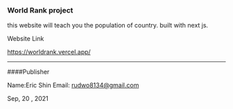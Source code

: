### World Rank project

this website will teach you the population of country. built with next js.



Website Link

https://worldrank.vercel.app/

-----------------------------------------------------------------------
####Publisher

Name:Eric Shin
Email: rudwo8134@gmail.com


Sep, 20 , 2021